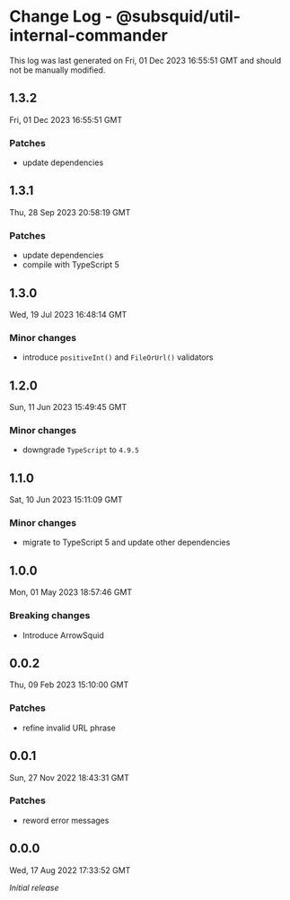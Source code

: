 # Change Log - @subsquid/util-internal-commander

This log was last generated on Fri, 01 Dec 2023 16:55:51 GMT and should not be manually modified.

## 1.3.2
Fri, 01 Dec 2023 16:55:51 GMT

### Patches

- update dependencies

## 1.3.1
Thu, 28 Sep 2023 20:58:19 GMT

### Patches

- update dependencies
- compile with TypeScript 5

## 1.3.0
Wed, 19 Jul 2023 16:48:14 GMT

### Minor changes

- introduce `positiveInt()` and `FileOrUrl()` validators

## 1.2.0
Sun, 11 Jun 2023 15:49:45 GMT

### Minor changes

- downgrade `TypeScript` to `4.9.5`

## 1.1.0
Sat, 10 Jun 2023 15:11:09 GMT

### Minor changes

- migrate to TypeScript 5 and update other dependencies

## 1.0.0
Mon, 01 May 2023 18:57:46 GMT

### Breaking changes

- Introduce ArrowSquid

## 0.0.2
Thu, 09 Feb 2023 15:10:00 GMT

### Patches

- refine invalid URL phrase

## 0.0.1
Sun, 27 Nov 2022 18:43:31 GMT

### Patches

- reword error messages

## 0.0.0
Wed, 17 Aug 2022 17:33:52 GMT

_Initial release_

